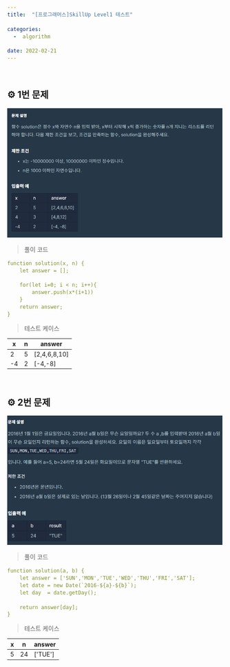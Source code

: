 ```yaml
---
title:  "[프로그래머스]SkillUp Level1 테스트" 

categories:
  -  algorithm
  
date: 2022-02-21
---
```

<br/>

## ⚙️ 1번 문제
<img src="/img/Algorithm/2022_02_21_1.PNG" style="width:500px; height:300px"/>

> 풀이 코드
```yaml 
function solution(x, n) {
    let answer = [];

    for(let i=0; i < n; i++){
        answer.push(x*(i+1))
    }
    return answer;
}
```

> 테스트 케이스

|x|n|answer|
|------|---|---|
|2|5|[2,4,6,8,10]|
|-4|2|[-4,-8]|

<br/>

## ⚙️ 2번 문제
<img src="/img/Algorithm/2022_02_21_2.PNG" style="width:500px; height:300px"/>

> 풀이 코드
```yaml
function solution(a, b) {
    let answer = ['SUN','MON','TUE','WED','THU','FRI','SAT'];
    let date = new Date(`2016-${a}-${b}`);
    let day  = date.getDay();

    return answer[day];
}
```

> 테스트 케이스

|x|n|answer|
|------|---|---|
|5|24|['TUE']|
